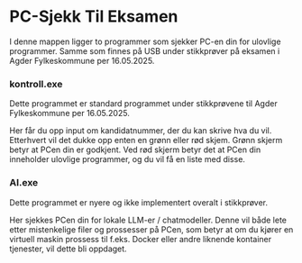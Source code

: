 # PC-Sjekk Til Eksamen

I denne mappen ligger to programmer som sjekker PC-en din for ulovlige programmer. Samme som finnes på USB under stikkprøver på eksamen i Agder Fylkeskommune per 16.05.2025.


### kontroll.exe

Dette programmet er standard programmet under stikkprøvene til Agder Fylkeskommune per 16.05.2025.

Her får du opp input om kandidatnummer, der du kan skrive hva du vil. Etterhvert vil det dukke opp enten en grønn eller rød skjem. Grønn skjerm betyr at PCen din er godkjent. Ved rød skjerm betyr det at PCen din inneholder ulovlige programmer, og du vil få en liste med disse.



### AI.exe

Dette programmet er nyere og ikke implementert overalt i stikkprøver.

Her sjekkes PCen din for lokale LLM-er / chatmodeller. Denne vil både lete etter mistenkelige filer og prossesser på PCen, som betyr at om du kjører en virtuell maskin prossess til f.eks. Docker eller andre liknende kontainer tjenester, vil dette bli oppdaget.